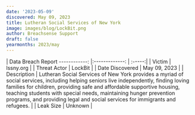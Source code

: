 ```yaml
---
date: '2023-05-09'
discovered: May 09, 2023
title: Lutheran Social Services of New York
image: images/blog/LockBit.png
author: Breachsense Support
draft: false
yearmonths: 2023/may
---
```



| Data Breach Report
------------:     |:-------------:    | :-----:|
| Victim      | lssny.org      | 
| Threat Actor      | LockBit      | 
| Date Discovered      | May 09, 2023      | 
| Description      | Lutheran Social Services of New York provides a myriad of social services, including helping seniors live independently, finding loving families for children, providing safe and affordable supportive housing, teaching students with special needs, maintaining hunger prevention programs, and providing legal and social services for immigrants and refugees.      | 
| Leak Size      | Unknown      | 

